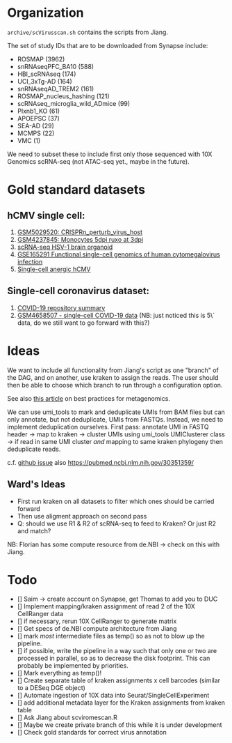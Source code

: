 # Organization

`archive/scVirusscan.sh` contains the scripts from Jiang. 

The set of study IDs that are to be downloaded from Synapse include: 

* ROSMAP (3962)
* snRNAseqPFC_BA10 (588)
* HBI_scRNAseq (174)
* UCI_3xTg-AD (164)
* snRNAseqAD_TREM2 (161)
* ROSMAP_nucleus_hashing (121)
* scRNAseq_microglia_wild_ADmice (99)
* Plxnb1_KO (61)
* APOEPSC (37)
* SEA-AD (29)
* MCMPS (22)
* VMC (1)

We need to subset these to include first only those sequenced with 10X Genomics
scRNA-seq (not ATAC-seq yet., maybe in the future).

# Gold standard datasets

## hCMV single cell:
1. [GSM5029520: CRISPRn_perturb_virus_host](https://www.ncbi.nlm.nih.gov/sra/SRX9913205%5baccn%5d)
2. [GSM4237845: Monocytes 5dpi ruxo at 3dpi](https://www.ncbi.nlm.nih.gov/sra/SRX7473758%5baccn%5d)
3. [scRNA-seq HSV-1 brain organoid](https://www.ncbi.nlm.nih.gov/Traces/study/?acc=SRP299538&o=acc_s%3Aa)
4. [GSE165291 Functional single-cell genomics of human cytomegalovirus infection](https://www.ncbi.nlm.nih.gov/geo/query/acc.cgi?acc=GSE165291)
5. [Single-cell anergic hCMV](https://www.ncbi.nlm.nih.gov/geo/query/acc.cgi?acc=GSE138838)

## Single-cell coronavirus dataset: 

1. [COVID-19 repository summary](https://github.com/urmi-21/COVID-19-RNA-Seq-datasets)
2. [GSM4658507 - single-cell COVID-19 data](https://www.ncbi.nlm.nih.gov/geo/query/acc.cgi?acc=GSM4658507) (NB: just noticed this is 5\´ data, do we still want to go forward with this?)

# Ideas

We want to include all functionality from Jiang's script as one "branch" of the 
DAG, and on another, use kraken to assign the reads. The user should then
be able to choose which branch to run through a configuration option. 

See also [this article](https://www.ncbi.nlm.nih.gov/pmc/articles/PMC9725748/)
on best practices for metagenomics. 

We can use umi_tools to mark and deduplicate UMIs from BAM files but can only
annotate, but not deduplicate, UMIs from FASTQs. Instead, we need to implement
deduplication ourselves. First pass: annotate UMI in FASTQ header -> 
map to kraken -> cluster UMIs using umi_tools UMIClusterer class ->
if read in same UMI cluster *and* mapping to same kraken phylogeny then
deduplicate reads. 

c.f. [github issue](https://github.com/CGATOxford/UMI-tools/issues/436)
also https://pubmed.ncbi.nlm.nih.gov/30351359/

## Ward's Ideas

* First run kraken on all datasets to filter which ones should be carried forward
* Then use aligment approach on second pass
* Q: should we use R1 & R2 of scRNA-seq to feed to Kraken? Or just R2 and match? 

NB: Florian has some compute resource from de.NBI -> check on this with Jiang. 

# Todo

- [] Saim -> create account on Synapse, get Thomas to add you to DUC
- [] Implement mapping/kraken assignment of read 2 of the 10X CellRanger data
- [] if necessary, rerun 10X CellRanger to generate matrix
- [] Get specs of de.NBI compute architecture from Jiang
- [] mark *most* intermediate files as temp() so as not to blow up the pipeline.
- [] if possible, write the pipeline in a way such that only one or two are processed in parallel, so as to decrease the disk footprint. This can probably be implemented by priorities. 
- [] Mark everything as temp()! 
- [] Create separate table of kraken assignments x cell barcodes (similar to a DESeq DGE object) 
- [] Automate ingestion of 10X data into Seurat/SingleCellExperiment
- [] add additional metadata layer for the Kraken assignments from kraken table
- [] Ask Jiang about scviromescan.R
- [] Maybe we create private branch of this while it is under development
- [] Check gold standards for correct virus annotation
